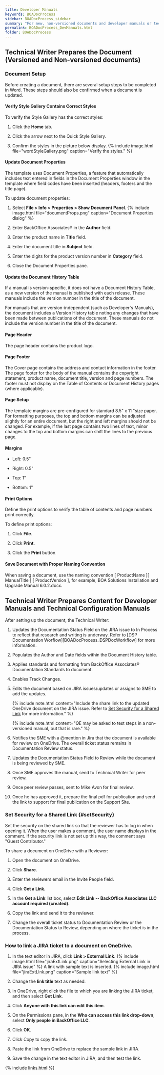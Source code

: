 ```yaml
---
title: Developer Manuals
keywords: BOADocProcess
sidebar: BOADocProcess_sidebar
summary: "For new, non-versioned documents and developer manuals or technical configuration guides, the PM/Developer (SME) creates the initial draft, attaches it to a JIRA issue with a status of Documentation, and assigns that issue to the Technical Writer."
permalink: BOADocProcess_DevManuals.html
folder: BOADocProcess
---
```


## Technical Writer Prepares the Document (Versioned and Non-versioned documents)

### Document Setup

Before creating a document, there are several setup steps to be completed in Word. These steps should also be confirmed when a document is updated.

#### Verify Style Gallery Contains Correct Styles

To verify the Style Gallery has the correct styles:

1.  Click the **Home** tab.

2. Click the arrow next to the Quick Style Gallery.

3. Confirm the styles in the picture below display.
   {% include image.html file="wordStyleGallery.png" caption="Verify the styles." %}

#### Update Document Properties

The template uses Document Properties, a feature that automatically includes text entered in fields in the Document Properties window in the template where field codes have been inserted (headers, footers and the title page).

To update document properties:

1.  Select **File \> Info \> Properties \> Show Document Panel**.
    {% include image.html file="documentProps.png" caption="Document Properties dialog" %}
2. Enter BackOffice Associates® in the **Author** field.

3. Enter the product name in **Title** field.

4. Enter the document title in **Subject** field.

5. Enter the digits for the product version number in **Category** field.

6. Close the Document Properties pane.

#### Update the Document History Table

If a manual is version-specific, it does not have a Document History
Table, as a new version of the manual is published with each release.
These manuals include the version number in the title of the document.

For manuals that are version-independent (such as Developer's Manuals),
the document includes a Version History table noting any changes that
have been made between publications of the document. These manuals do
not include the version number in the title of the document.

#### Page Header

The page header contains the product logo.

#### Page Footer

The Cover page contains the address and contact information in the
footer. The page footer for the body of the manual contains the
copyright statement, product name, document title, version and page
numbers. The footer must not display on the Table of Contents or
Document History pages (where applicable).

#### Page Setup

The template margins are pre-configured for standard 8.5" x 11 "size
paper. For formatting purposes, the top and bottom margins can be
adjusted slightly for an entire document, but the right and left margins
should not be changed. For example, if the last page contains two lines
of text, minor changes to the top and bottom margins can shift the lines
to the previous page.

#### Margins

-   Left: 0.5"

-   Right: 0.5"

-   Top: 1"

-   Bottom: 1"

#### Print Options

Define the print options to verify the table of contents and page
numbers print correctly.

To define print options:

1.  Click **File**.

2. Click **Print**.

3. Click the **Print** button.

#### Save Document with Proper Naming Convention

When saving a document, use the naming convention [ ProductName ][ ManualTitle ] [ ProductVersion ], for example, BOA Solutions Installation and Upgrade Manual 6.0.2.docx.

## Technical Writer Prepares Content for Developer Manuals and Technical Configuration Manuals

After setting up the document, the Technical Writer:

1.  Updates the Documentation Status Field on the JIRA issue to In Process to reflect that research and writing is underway. Refer to [DSP Documentation Worflow][BOADocProcess_DSPDocWorkflow] for more information.

2.  Populates the Author and Date fields within the Document History table.

3. Applies standards and formatting from BackOffice Associates® Documentation Standards to document.

4. Enables Track Changes.

5. Edits the document based on JIRA issues/updates or assigns to SME to add the updates.

   {% include note.html content="Include the share link to the updated OneDrive document on the JIRA issue. Refer to [Set Security for a Shared Link](#setSecurity) for more information." %}

   {% include note.html content="QE may be asked to test steps in a non-versioned manual, but that is rare." %}

6. Notifies the SME with a @mention in Jira that the document is available for review on OneDrive. The overall ticket status remains in Documentation Review status.

7. Updates the Documentation Status Field to Review while the document is being reviewed by SME.

8. Once SME approves the manual, send to Technical Writer for peer review.

9. Once peer review passes, sent to Mike Avon for final review.

10. Once he has approved it, prepare the final pdf for publication and send the link to support for final publication on the Support Site.

### Set Security for a Shared Link {#setSecurity}

Set the security on the shared link so that the reviewer has to log in when opening it. When the user makes a comment, the user name displays in the comment. If the security link is not set up this way, the comment says "Guest Contributor."

To share a document on OneDrive with a Reviewer:

1.  Open the document on OneDrive.

2. Click **Share**.

3. Enter the reviewers email in the Invite People field.

4. Click **Get a Link**.

5. In the **Get a Link** list box, select **Edit Link -- BackOffice Associates LLC account required (created)**.

6. Copy the link and send it to the reviewer.

7. Change the overall ticket status to Documentation Review or the Documentation Status to Review, depending on where the ticket is in the process.

### How to link a JIRA ticket to a document on OneDrive.

1.  In the text editor in JIRA, click **Link > External Link**.
    {% include image.html file="jiraExtLink.png" caption="Selecting External Link in JIRA issue" %}
    A link with sample text is inserted.
    {% include image.html file="jiraExtLInk.png" caption="Sample link text" %}

2. Change the **link title** text as needed.

3. In OneDrive, right click the file to which you are linking the JIRA ticket, and then select **Get Link**.

4. Click **Anyone with this link can edit this item**.

5. On the Permissions pane, in the **Who can access this link
    drop-down**, select **Only people in BackOffice LLC**.

6. Click **OK**.

7. Click Copy to copy the link.

8. Paste the link from OneDrive to replace the sample link in JIRA.

9. Save the change in the text editor in JIRA, and then test the link.

{% include links.html %}

